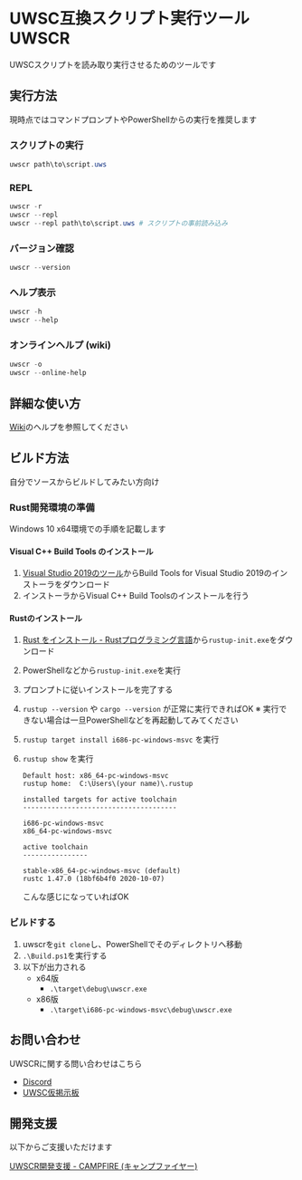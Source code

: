 UWSC互換スクリプト実行ツール UWSCR
=====

UWSCスクリプトを読み取り実行させるためのツールです

実行方法
----

現時点ではコマンドプロンプトやPowerShellからの実行を推奨します

### スクリプトの実行

```powershell
uwscr path\to\script.uws
```

### REPL

```powershell
uwscr -r
uwscr --repl
uwscr --repl path\to\script.uws # スクリプトの事前読み込み
```

### バージョン確認

```powershell
uwscr --version
```

### ヘルプ表示

```powershell
uwscr -h
uwscr --help
```

### オンラインヘルプ (wiki)

```powershell
uwscr -o
uwscr --online-help
```

詳細な使い方
----

[Wiki](https://github.com/stuncloud/UWSCR/wiki)のヘルプを参照してください

ビルド方法
----

自分でソースからビルドしてみたい方向け

### Rust開発環境の準備

Windows 10 x64環境での手順を記載します

#### Visual C++ Build Tools のインストール

1. [Visual Studio 2019のツール](https://visualstudio.microsoft.com/ja/downloads/#vstool-2019-ja-family)からBuild Tools for Visual Studio 2019のインストーラをダウンロード
2. インストーラからVisual C++ Build Toolsのインストールを行う

#### Rustのインストール

1. [Rust をインストール - Rustプログラミング言語](https://www.rust-lang.org/ja/tools/install)から`rustup-init.exe`をダウンロード
2. PowerShellなどから`rustup-init.exe`を実行
3. プロンプトに従いインストールを完了する
4. `rustup --version` や `cargo --version` が正常に実行できればOK
    ※ 実行できない場合は一旦PowerShellなどを再起動してみてください
5. `rustup target install i686-pc-windows-msvc` を実行
6. `rustup show` を実行

    ```
    Default host: x86_64-pc-windows-msvc
    rustup home:  C:\Users\(your name)\.rustup

    installed targets for active toolchain
    --------------------------------------

    i686-pc-windows-msvc
    x86_64-pc-windows-msvc

    active toolchain
    ----------------

    stable-x86_64-pc-windows-msvc (default)
    rustc 1.47.0 (18bf6b4f0 2020-10-07)
    ```

    こんな感じになっていればOK

### ビルドする

1. uwscrを`git clone`し、PowerShellでそのディレクトリへ移動
2. `.\Build.ps1`を実行する
3. 以下が出力される
   - x64版
     - `.\target\debug\uwscr.exe`
   - x86版
     - `.\target\i686-pc-windows-msvc\debug\uwscr.exe`


お問い合わせ
----

UWSCRに関する問い合わせはこちら

- [Discord](https://discord.gg/Y9VtAMZ)
- [UWSC仮掲示板](http://www3.rocketbbs.com/601/siromasa.html)

開発支援
----

以下からご支援いただけます

[UWSCR開発支援 - CAMPFIRE (キャンプファイヤー)](https://community.camp-fire.jp/projects/view/336074)